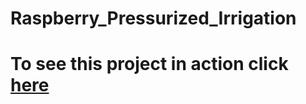 # Raspberry_Pressurized_Irrigation
<h1> To see this project in action click <a href="https://youtu.be/Cd9f6_dhQNQ">here</a></h1>

